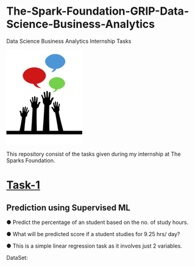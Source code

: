# The-Spark-Foundation-GRIP-Data-Science-Business-Analytics
Data Science Business Analytics  Internship Tasks

![Spark Foundations](https://github.com/Tapas15/The-Spark-Foundation-GRIP-Data-Science-Business-Analytics/blob/main/logo_small.png
)

This repository consist of the tasks given during my internship at The Sparks Foundation.

<a id="user-content-task1" class = "anchor" aria-hidden = "true" href="#Task1" > <h1> Task-1 </h1></a>
<h2> Prediction using Supervised ML </h2>
<p>● Predict the percentage of an student based on the no. of study hours.</p>
<p>● What will be predicted score if a student studies for 9.25 hrs/ day?</p>
<p>● This is a simple linear regression task as it involves just 2 variables. </p>
<p> DataSet: </p>
